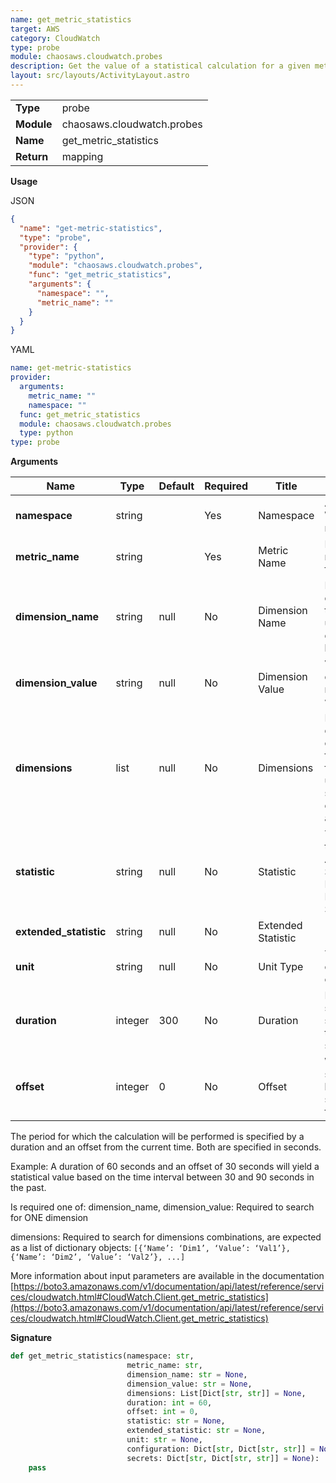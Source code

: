 ```yaml
---
name: get_metric_statistics
target: AWS
category: CloudWatch
type: probe
module: chaosaws.cloudwatch.probes
description: Get the value of a statistical calculation for a given metric
layout: src/layouts/ActivityLayout.astro
---
```


|            |                            |
| ---------- | -------------------------- |
| **Type**   | probe                      |
| **Module** | chaosaws.cloudwatch.probes |
| **Name**   | get_metric_statistics      |
| **Return** | mapping                       |

**Usage**

JSON

```json
{
  "name": "get-metric-statistics",
  "type": "probe",
  "provider": {
    "type": "python",
    "module": "chaosaws.cloudwatch.probes",
    "func": "get_metric_statistics",
    "arguments": {
      "namespace": "",
      "metric_name": ""
    }
  }
}
```

YAML

```yaml
name: get-metric-statistics
provider:
  arguments:
    metric_name: ""
    namespace: ""
  func: get_metric_statistics
  module: chaosaws.cloudwatch.probes
  type: python
type: probe
```

**Arguments**

| Name                   | Type    | Default | Required | Title   | Description    | Placeholder |
| ---------------------- | ------- | ------- | -------- | ------- | -------------- | ----------- |
| **namespace**          | string  |         | Yes      | Namespace                                                                            | AWS Cloud Watch namespace                                           | AWS/ApplicationELB |
| **metric_name**        | string  |         | Yes      | Metric Name                                                                          | Name of the metric to fetch data for                                | HTTPCode_ELB_5XX_Count |
| **dimension_name**     | string  | null    | No       | Dimension Name                                                                       | Name of a dimension of the metric, or use dimensions below          | LoadBalancer |
| **dimension_value**    | string  | null    | No       | Dimension Value                                                                      | Value for the dimension name above when set                         | app/web |
| **dimensions**         | list    | null    | No       | Dimensions | List of dimension objects to fetch data for, when not using a single dimension above  | |
| **statistic**          | string  | null    | No       | Statistic                                                                            | Type of data to return: Average, Sum, Minimum, Maximum, SampleCount | Sum |
| **extended_statistic** | string  | null    | No       | Extended Statistic                                                                   |                                                                     | |
| **unit**               | string  | null    | No       | Unit Type                                                                            | The unit type of the data to collect                                | |
| **duration**           | integer | 300     | No       | Duration                                                                             | How far back should we start from the offset in seconds             | |
| **offset**             | integer | 0       | No       | Offset                                                                               | When do we start looking back in seconds from now                   | |

The period for which the calculation will be performed is specified by a duration and an offset from the current time. Both are specified in seconds.

Example: A duration of 60 seconds and an offset of 30 seconds will yield a
statistical value based on the time interval between 30 and 90 seconds in the past.

Is required one of: dimension_name, dimension_value: Required to search for ONE dimension

dimensions: Required to search for dimensions combinations, are expected as a list of dictionary objects: `[{‘Name’: ‘Dim1’, ‘Value’: ‘Val1’}, {‘Name’: ‘Dim2’, ‘Value’: ‘Val2’}, ...]`

More information about input parameters are available in the documentation
[https://boto3.amazonaws.com/v1/documentation/api/latest/reference/services/cloudwatch.html#CloudWatch.Client.get_metric_statistics](https://boto3.amazonaws.com/v1/documentation/api/latest/reference/services/cloudwatch.html#CloudWatch.Client.get_metric_statistics)

**Signature**

```python
def get_metric_statistics(namespace: str,
                          metric_name: str,
                          dimension_name: str = None,
                          dimension_value: str = None,
                          dimensions: List[Dict[str, str]] = None,
                          duration: int = 60,
                          offset: int = 0,
                          statistic: str = None,
                          extended_statistic: str = None,
                          unit: str = None,
                          configuration: Dict[str, Dict[str, str]] = None,
                          secrets: Dict[str, Dict[str, str]] = None):
    pass

```

